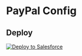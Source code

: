 # PayPal Config

## Deploy
<a href="https://githubsfdeploy.herokuapp.com?owner=EncludeLtd-Donor-Import-Configurations&repo=PayPal&ref=main">
  <img alt="Deploy to Salesforce"
       src="https://raw.githubusercontent.com/afawcett/githubsfdeploy/master/deploy.png">
</a>